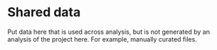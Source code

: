 # Shared data

Put data here that is used across analysis, but is not generated by an analysis of the project here. For example, manually curated files.